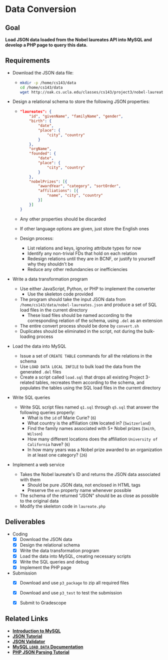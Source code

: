 # Data Conversion

## Goal

**Load JSON data loaded from the Nobel laureates API into MySQL and develop a PHP page to query this data.**

## Requirements

- Download the JSON data file:

  - ```bash
    mkdir -p /home/cs143/data
    cd /home/cs143/data
    wget http://oak.cs.ucla.edu/classes/cs143/project3/nobel-laureates.json
    ```

- Design a relational schema to store the following JSON properties:

  - ```json
    "laureates": {
        "id", "givenName", "familyName", "gender",
        "birth": {
            "date",
            "place": {
                "city", "country"
            }
        },
        "orgName",
        "founded": {
            "date",
            "place": {
                "city", "country"
            }
        },
        "nobelPrizes": [{
            "awardYear", "category", "sortOrder",
            "affiliations": [{
                "name", "city", "country"
            }]
        }]
    }
    ```

  - Any other properties should be discarded

  - If other language options are given, just store the English ones

  - Design process:

    - List relations and keys, ignoring attribute types for now
    - Identify any non-trivial FDs that hold on each relation
    - Redesign relations until they are in BCNF, or justify to yourself why they shouldn't be
    - Reduce any other redundancies or inefficiencies

- Write a data transformation program

  - Use either JavaScript, Python, or PHP to implement the converter
    - Use the skeleton code provided
  - The program should take the input JSON data from `/home/cs143/data/nobel-laureates.json` and produce a set of SQL load files in the current directory
    - These load files should be named according to the corresponding relation of the schema, using `.del` as an extension
  - The entire convert process should be done by `convert.sh`
  - Duplicates should be eliminated in the script, not during the bulk-loading process

- Load the data into MySQL

  - Issue a set of `CREATE TABLE` commands for all the relations in the schema
  - Use `LOAD DATA LOCAL INFILE` to bulk load the data from the generated `.del` files
  - Create a script called `load.sql` that drops all existing Project 3-related tables, recreates them according to the schema, and populates the tables using the SQL load files in the current directory

- Write SQL queries

  - Write SQL script files named `q1.sql` through `q5.sql` that answer the following queries properly:
    - What is the `id` of Marie Curie? (`6`)
    - What country is the affiliation `CERN` located in? (`Switzerland`)
    - Find the family names associated with 5+ Nobel prizes (`Smith`, `Wilson`)
    - How many different locations does the affiliation `University of California` have? (`6`)
    - In how many years was a Nobel prize awarded to an organization in at least one category? (`26`)

- Implement a web service

  - Takes the Nobel laureate's ID and returns the JSON data associated with them
    - Should be pure JSON data, not enclosed in HTML tags
    - Preserve the `en` property name whenever possible
  - The schema of the returned "JSON" should be as close as possible to the original data
  - Modify the skeleton code in `laureate.php`



## Deliverables

- Coding
  - [x] Download the JSON data
  - [x] Design the relational schema
  - [x] Write the data transformation program
  - [x] Load the data into MySQL, creating necessary scripts
  - [x] Write the SQL queries and debug
  - [x] Implement the PHP page
- Submission
  - [x] Download and use `p3_package` to zip all required files
  - [x] Download and use `p3_test` to test the submission
  - [x] Submit to Gradescope



## Related Links

- **[Introduction to MySQL](https://oak.cs.ucla.edu/refs/mysql/cs143.html)**
- [**JSON Tutorial**](https://www.tutorialspoint.com/json/index.htm)
- **[JSON Validator](https://jsonlint.com/)**
- **[MySQL `LOAD DATA` Documentation](https://dev.mysql.com/doc/refman/8.0/en/load-data.html)**
- **[PHP JSON Parsing Tutorial](https://www.tutorialrepublic.com/php-tutorial/php-json-parsing.php)**

